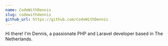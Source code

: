 ```yaml
---
name: CodeWithDennis
slug: codewithdennis
github_url: https://github.com/CodeWithDennis
---
```


Hi there! I'm Dennis, a passionate PHP and Laravel developer based in The Netherlands.
